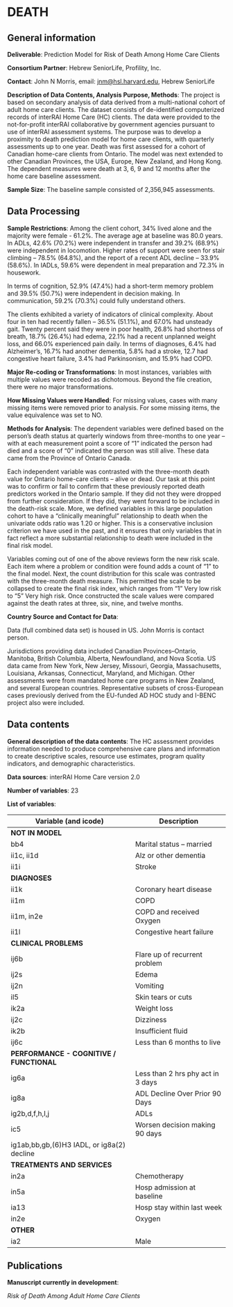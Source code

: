 # DEATH

## General information

**Deliverable**: Prediction Model for Risk of Death Among Home Care Clients

**Consortium Partner**: Hebrew SeniorLife, Profility, Inc.

**Contact**: John N Morris, email: jnm@hsl.harvard.edu, Hebrew SeniorLife

**Description of Data Contents, Analysis Purpose, Methods**: The project is based on secondary analysis of data derived from a multi-national cohort of adult home care clients. The dataset consists of de-identified computerized records of interRAI Home Care (HC) clients. The data were provided to the not-for-profit interRAI collaborative by government agencies pursuant to use of interRAI assessment systems. The purpose was to develop a proximity to death prediction model for home care clients, with quarterly assessments up to one year. Death was first assessed for a cohort of Canadian home-care clients from Ontario. The model was next extended to other Canadian Provinces, the USA, Europe, New Zealand, and Hong Kong. The dependent measures were death at 3, 6, 9 and 12 months after the home care baseline assessment.

**Sample Size**: The baseline sample consisted of 2,356,945 assessments.

## Data Processing

**Sample Restrictions**: Among the client cohort, 34% lived alone and the majority were female - 61.2%. The average age at baseline was 80.0 years. In ADLs, 42.6% (70.2%) were independent in transfer and 39.2% (68.9%) were independent in locomotion. Higher rates of support were seen for stair climbing – 78.5% (64.8%), and the report of a recent ADL decline – 33.9% (58.6%). In IADLs, 59.6% were dependent in meal preparation and 72.3% in housework.

In terms of cognition, 52.9% (47.4%) had a short-term memory problem and 39.5% (50.7%) were independent in decision making. In communication, 59.2% (70.3%) could fully understand others.

The clients exhibited a variety of indicators of clinical complexity. About four in ten had recently fallen – 36.5% (51.1%), and 67.0% had unsteady gait. Twenty percent said they were in poor health, 26.8% had shortness of breath, 18.7% (26.4%) had edema, 22.1% had a recent unplanned weight loss, and 66.0% experienced pain daily. In terms of diagnoses, 6.4% had Alzheimer’s, 16.7% had another dementia, 5.8% had a stroke, 12.7 had congestive heart failure, 3.4% had Parkinsonism, and 15.9% had COPD.

**Major Re-coding or Transformations**: In most instances, variables with multiple values were recoded as dichotomous. Beyond the file creation, there were no major transformations.

**How Missing Values were Handled**: For missing values, cases with many missing items were removed prior to analysis. For some missing items, the value equivalence was set to NO.

**Methods for Analysis**: The dependent variables were defined based on the person’s death status at quarterly windows from three-months to one year – with at each measurement point a score of “1” indicated the person had died and a score of “0” indicated the person was still alive. These data came from the Province of Ontario Canada.

Each independent variable was contrasted with the three-month death value for Ontario home-care clients – alive or dead. Our task at this point was to confirm or fail to confirm that these previously reported death predictors worked in the Ontario sample. If they did not they were dropped from further consideration. If they did, they went forward to be included in the death-risk scale. More, we defined variables in this large population cohort to have a “clinically meaningful” relationship to death when the univariate odds ratio was 1.20 or higher. This is a conservative inclusion criterion we have used in the past, and it ensures that only variables that in fact reflect a more substantial relationship to death were included in the final risk model.

Variables coming out of one of the above reviews form the new risk scale. Each item where a problem or condition were found adds a count of “1” to the final model. Next, the count distribution for this scale was contrasted with the three-month death measure. This permitted the scale to be collapsed to create the final risk index, which ranges from “1” Very low risk to “5” Very high risk. Once constructed the scale values were compared against the death rates at three, six, nine, and twelve months.

**Country Source and Contact for Data**:

Data (full combined data set) is housed in US. John Morris is contact person.

Jurisdictions providing data included Canadian Provinces–Ontario, Manitoba, British Columbia, Alberta, Newfoundland, and Nova Scotia. US data came from New York, New Jersey, Missouri, Georgia, Massachusetts, Louisiana, Arkansas, Connecticut, Maryland, and Michigan. Other assessments were from mandated home care programs in New Zealand, and several European countries. Representative subsets of cross-European cases previously derived from the EU-funded AD HOC study and I-BENC project also were included.

## Data contents

**General description of the data contents**: The HC assessment provides information needed to produce comprehensive care plans and information to create descriptive scales, resource use estimates, program quality indicators, and demographic characteristics.

**Data sources**: interRAI Home Care version 2.0

**Number of variables**: 23

**List of variables**:

| Variable (and icode) | Description |
| --- | --- |
| **NOT IN MODEL** | |
| bb4 | Marital status – married |
| ii1c, ii1d | Alz or other dementia |
| ii1i | Stroke |
| **DIAGNOSES** | |
| ii1k | Coronary heart disease |
| ii1m | COPD |
| ii1m, in2e | COPD and received Oxygen |
| ii1l | Congestive heart failure |
| **CLINICAL PROBLEMS** | |
| ij6b | Flare up of recurrent problem |
| ij2s | Edema |
| ij2n | Vomiting |
| il5 | Skin tears or cuts |
| ik2a | Weight loss |
| ij2c | Dizziness |
| ik2b | Insufficient fluid |
| ij6c | Less than 6 months to live |
| **PERFORMANCE - COGNITIVE / FUNCTIONAL** | |
| ig6a | Less than 2 hrs phy act in 3 days |
| ig8a | ADL Decline Over Prior 90 Days |
| ig2b,d,f,h,I,j | ADLs |
| ic5 | Worsen decision making 90 days |
| ig1ab,bb,gb,(6)H3 IADL, or ig8a(2) decline |
| **TREATMENTS AND SERVICES** | |
| in2a | Chemotherapy |
| in5a | Hosp admission at baseline |
| ia13 | Hosp stay within last week |
| in2e | Oxygen |
| **OTHER** | |
| ia2 | Male |

## Publications

**Manuscript currently in development**:

*Risk of Death Among Adult Home Care Clients*

